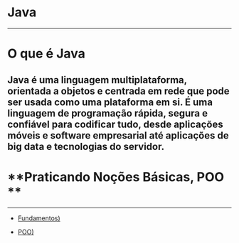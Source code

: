 # Java


---
# O que é Java

Java é uma linguagem multiplataforma, orientada a objetos e centrada em rede que pode ser usada como uma plataforma em si. É uma linguagem de programação rápida, segura e confiável para codificar tudo, desde aplicações móveis e software empresarial até aplicações de big data e tecnologias do servidor.
---

# **Praticando Noções Básicas, POO ** 

---
 - [Fundamentos) ](https://github.com/HenriquePST/Java-Pratices/tree/main/FundamentosJava/br/com/tw/JavaPratices)
 
 - [POO) ](https://github.com/HenriquePST/Java-Pratices/tree/main/Poo)
 
